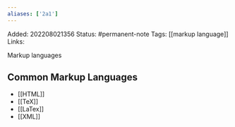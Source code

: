 ```yaml
---
aliases: ['2a1']
---
```

Added: 202208021356
Status: #permanent-note 
Tags: [[markup language]]
Links: 

Markup languages

## Common Markup Languages
- [[HTML]]
- [[TeX]]
- [[LaTex]]
- [[XML]]